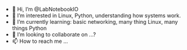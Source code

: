 - 👋 Hi, I’m @LabNotebookIO
- 👀 I’m interested in Linux, Python, understanding how systems work.  
- 🌱 I’m currently learning:  basic networking, many thing Linux, many things Python
- 💞️ I’m looking to collaborate on ...?
- 📫 How to reach me ...

<!---
LabNotebookIO/LabNotebookIO is a ✨ special ✨ repository because its `README.md` (this file) appears on your GitHub profile.
You can click the Preview link to take a look at your changes.
--->
